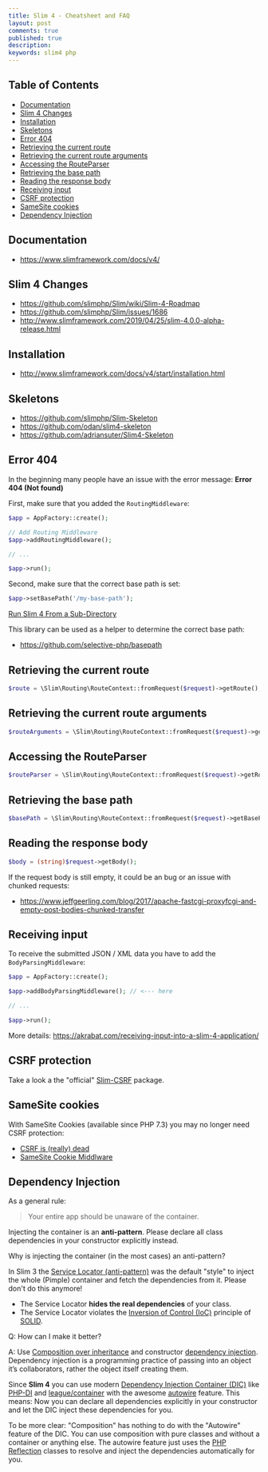 ```yaml
---
title: Slim 4 - Cheatsheet and FAQ 
layout: post
comments: true
published: true
description: 
keywords: slim4 php
---
```


## Table of Contents

* [Documentation](#documentation)
* [Slim 4 Changes](#slim-4-changes)
* [Installation](#installation)
* [Skeletons](#skeletons)
* [Error 404](#error-404)
* [Retrieving the current route](#retrieving-the-current-route)
* [Retrieving the current route arguments](#retrieving-the-current-route-arguments)
* [Accessing the RouteParser](#accessing-the-routeparser)
* [Retrieving the base path](#retrieving-the-base-path)
* [Reading the response body](#reading-the-response-body)
* [Receiving input](#receiving-input)
* [CSRF protection](#csrf-protection)
* [SameSite cookies](#samesite-cookies)
* [Dependency Injection](#dependency-injection)

## Documentation

* <https://www.slimframework.com/docs/v4/>

## Slim 4 Changes

* <https://github.com/slimphp/Slim/wiki/Slim-4-Roadmap>
* <https://github.com/slimphp/Slim/issues/1686>
* <http://www.slimframework.com/2019/04/25/slim-4.0.0-alpha-release.html>

## Installation

* <http://www.slimframework.com/docs/v4/start/installation.html>

## Skeletons

* <https://github.com/slimphp/Slim-Skeleton>
* <https://github.com/odan/slim4-skeleton>
* <https://github.com/adriansuter/Slim4-Skeleton>

## Error 404

In the beginning many people have an issue with the error message: **Error 404 (Not found)**

First, make sure that you added the `RoutingMiddleware`:

```php
$app = AppFactory::create();

// Add Routing Middleware
$app->addRoutingMiddleware();

// ...

$app->run();
```

Second, make sure that the correct base path is set:

```php
$app->setBasePath('/my-base-path');
```

[Run Slim 4 From a Sub-Directory](http://www.slimframework.com/docs/v4/start/web-servers.html#run-from-a-sub-directory)

This library can be used as a helper to determine the correct base path:

* <https://github.com/selective-php/basepath>

## Retrieving the current route

```php
$route = \Slim\Routing\RouteContext::fromRequest($request)->getRoute();
```

## Retrieving the current route arguments

```php
$routeArguments = \Slim\Routing\RouteContext::fromRequest($request)->getRoute()->getArguments();
```

## Accessing the RouteParser

```php
$routeParser = \Slim\Routing\RouteContext::fromRequest($request)->getRouteParser();
```

## Retrieving the base path

```php
$basePath = \Slim\Routing\RouteContext::fromRequest($request)->getBasePath(),
```

## Reading the response body

```php
$body = (string)$request->getBody();
```

If the request body is still empty, it could be an bug or an issue with chunked requests:

* <https://www.jeffgeerling.com/blog/2017/apache-fastcgi-proxyfcgi-and-empty-post-bodies-chunked-transfer>

## Receiving input

To receive the submitted JSON / XML data you have to add the `BodyParsingMiddleware`:

```php
$app = AppFactory::create();

$app->addBodyParsingMiddleware(); // <--- here

// ...

$app->run();
```

More details: <https://akrabat.com/receiving-input-into-a-slim-4-application/>

## CSRF protection

Take a look a the "official" [Slim-CSRF](https://github.com/slimphp/Slim-Csrf) package. 

## SameSite cookies

With SameSite Cookies (available since PHP 7.3) you may no longer need CSRF protection:

* [CSRF is (really) dead ](https://scotthelme.co.uk/csrf-is-really-dead/)
* [SameSite Cookie Middlware](https://github.com/selective-php/samesite-cookie)

## Dependency Injection

As a general rule:

> Your entire app should be unaware of the container.

Injecting the container is an **anti-pattern**. Please declare all class dependencies in your constructor explicitly instead.

Why is injecting the container (in the most cases) an anti-pattern?

In Slim 3 the [Service Locator (anti-pattern)](https://blog.ploeh.dk/2010/02/03/ServiceLocatorisanAnti-Pattern/) was the default "style" to inject the whole (Pimple) container and fetch the dependencies from it. Please don't do this anymore!

* The Service Locator **hides the real dependencies** of your class. 
* The Service Locator violates the [Inversion of Control (IoC)](https://en.wikipedia.org/wiki/Inversion_of_control) principle of [SOLID](https://en.wikipedia.org/wiki/SOLID).

Q: How can I make it better? 

A: Use [Composition over inheritance](https://en.wikipedia.org/wiki/Composition_over_inheritance) and constructor [dependency injection](http://fabien.potencier.org/what-is-dependency-injection.html). Dependency injection is a programming practice of passing into an object it’s collaborators, rather the object itself creating them. 

Since **Slim 4** you can use modern [Dependency Injection Container (DIC)](http://fabien.potencier.org/do-you-need-a-dependency-injection-container.html) like [PHP-DI](http://php-di.org/) and [league/container](https://container.thephpleague.com/) with the awesome [autowire](https://container.thephpleague.com/3.x/auto-wiring/) feature. This means: Now you can declare all dependencies explicitly in your constructor and let the DIC inject these dependencies for you. 

To be more clear: "Composition" has nothing to do with the "Autowire" feature of the DIC. You can use composition with pure classes and without a container or anything else. The autowire feature just uses the [PHP Reflection](https://www.php.net/manual/en/book.reflection.php) classes to resolve and inject the dependencies automatically for you.
